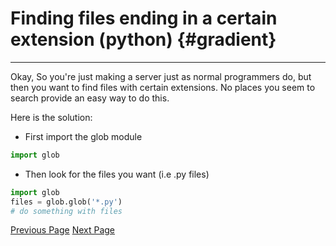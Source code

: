 # Finding files ending in a certain extension (python) {#gradient}

---

Okay, So you're just making a server just as normal programmers do, but then you want to find files with certain extensions. No places you seem to search provide an easy way to do this.

Here is the solution:

- First import the glob module

```python
import glob
```

- Then look for the files you want (i.e .py files)

```python
import glob
files = glob.glob('*.py')
# do something with files
```

[Previous Page](Entry2.md) [Next Page](Entry4.md)
